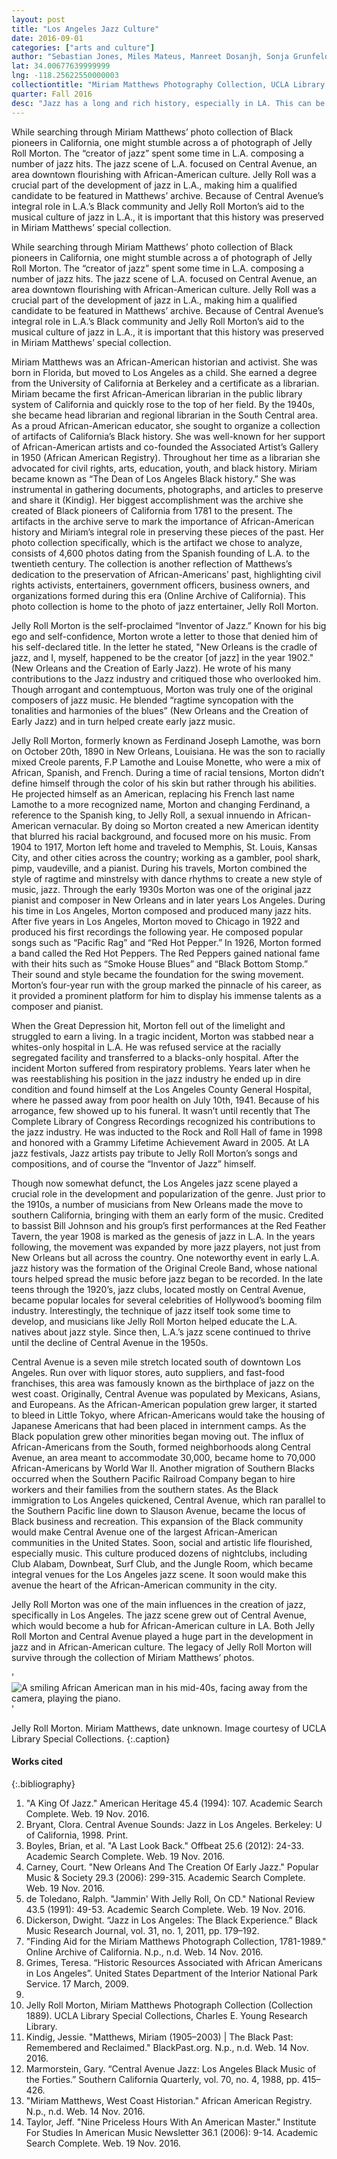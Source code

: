```yaml
---
layout: post
title: "Los Angeles Jazz Culture"
date: 2016-09-01
categories: ["arts and culture"]
author: "Sebastian Jones, Miles Mateus, Manreet Dosanjh, Sonja Grunfeld, Kaylyn Nguyen, Sophia Suon"
lat: 34.00677639999999
lng: -118.25622550000003
collectiontitle: "Miriam Matthews Photography Collection, UCLA Library Special Collections"
quarter: Fall 2016
desc: "Jazz has a long and rich history, especially in LA. This can be seen at Central Avenue Jazz Park, a prime location for jazz lovers in the Los Angeles area. Jelly Roll Morton has also been a huge contributor to the LA jazz culture."
---
```

While searching through Miriam Matthews’ photo collection of Black pioneers in California, one might stumble across a of photograph of Jelly Roll Morton. The “creator of jazz” spent some time in L.A. composing a number of jazz hits. The jazz scene of L.A. focused on Central Avenue, an area downtown flourishing with African-American culture. Jelly Roll was a crucial part of the development of jazz in L.A., making him a qualified candidate to be featured in Matthews’ archive. Because of Central Avenue’s integral role in L.A.’s Black community and Jelly Roll Morton’s aid to the musical culture of jazz in L.A., it is important that this history was preserved in Miriam Matthews’ special collection.

While searching through Miriam Matthews’ photo collection of Black pioneers in California, one might stumble across a of photograph of Jelly Roll Morton. The “creator of jazz” spent some time in L.A. composing a number of jazz hits. The jazz scene of L.A. focused on Central Avenue, an area downtown flourishing with African-American culture. Jelly Roll was a crucial part of the development of jazz in L.A., making him a qualified candidate to be featured in Matthews’ archive. Because of Central Avenue’s integral role in L.A.’s Black community and Jelly Roll Morton’s aid to the musical culture of jazz in L.A., it is important that this history was preserved in Miriam Matthews’ special collection.

Miriam Matthews was an African-American historian and activist. She was born in Florida, but moved to Los Angeles as a child. She earned a degree from the University of California at Berkeley and a certificate as a librarian. Miriam became the first African-American librarian in the public library system of California and quickly rose to the top of her field. By the 1940s, she became head librarian and regional librarian in the South Central area. As a proud African-American educator, she sought to organize a collection of artifacts of California’s Black history. She was well-known for her support of African-American artists and co-founded the Associated Artist’s Gallery in 1950 (African American Registry). Throughout her time as a librarian she advocated for civil rights, arts, education, youth, and black history. Miriam became known as “The Dean of Los Angeles Black history.” She was instrumental in gathering documents, photographs, and articles to preserve and share it (Kindig). Her biggest accomplishment was the archive she created of Black pioneers of California from 1781 to the present. The artifacts in the archive serve to mark the importance of African-American history and Miriam’s integral role in preserving these pieces of the past. Her photo collection specifically, which is the artifact we chose to analyze, consists of 4,600 photos dating from the Spanish founding of L.A. to the twentieth century. The collection is another reflection of Matthews’s dedication to the preservation of African-Americans’ past, highlighting civil rights activists, entertainers, government officers, business owners, and organizations formed during this era (Online Archive of California). This photo collection is home to the photo of jazz entertainer, Jelly Roll Morton.

Jelly Roll Morton is the self-proclaimed “Inventor of Jazz.” Known for his big ego and self-confidence, Morton wrote a letter to those that denied him of his self-declared title. In the letter he stated, &quot;New Orleans is the cradle of jazz, and I, myself, happened to be the creator [of jazz] in the year 1902.&quot; (New Orleans and the Creation of Early Jazz). He wrote of his many contributions to the Jazz industry and critiqued those who overlooked him. Though arrogant and contemptuous, Morton was truly one of the original composers of jazz music. He blended “ragtime syncopation with the tonalities and harmonies of the blues” (New Orleans and the Creation of Early Jazz) and in turn helped create early jazz music.

Jelly Roll Morton, formerly known as Ferdinand Joseph Lamothe, was born on October 20th, 1890 in New Orleans, Louisiana. He was the son to racially mixed Creole parents, F.P Lamothe and Louise Monette, who were a mix of African, Spanish, and French. During a time of racial tensions, Morton didn’t define himself through the color of his skin but rather through his abilities. He projected himself as an American, replacing his French last name Lamothe to a more recognized name, Morton and changing Ferdinand, a reference to the Spanish king, to Jelly Roll, a sexual innuendo in African-American vernacular. By doing so Morton created a new American identity that blurred his racial background, and focused more on his music. From 1904 to 1917, Morton left home and traveled to Memphis, St. Louis, Kansas City, and other cities across the country; working as a gambler, pool shark, pimp, vaudeville, and a pianist. During his travels, Morton combined the style of ragtime and minstrelsy with dance rhythms to create a new style of music, jazz. Through the early 1930s Morton was one of the original jazz pianist and composer in New Orleans and in later years Los Angeles. During his time in Los Angeles, Morton composed and produced many jazz hits. After five years in Los Angeles, Morton moved to Chicago in 1922 and produced his first recordings the following year. He composed popular songs such as “Pacific Rag” and “Red Hot Pepper.” In 1926, Morton formed a band called the Red Hot Peppers. The Red Peppers gained national fame with their hits such as “Smoke House Blues” and “Black Bottom Stomp.” Their sound and style became the foundation for the swing movement. Morton’s four-year run with the group marked the pinnacle of his career, as it provided a prominent platform for him to display his immense talents as a composer and pianist.

When the Great Depression hit, Morton fell out of the limelight and struggled to earn a living. In a tragic incident, Morton was stabbed near a whites-only hospital in L.A. He was refused service at the racially segregated facility and transferred to a blacks-only hospital. After the incident Morton suffered from respiratory problems. Years later when he was reestablishing his position in the jazz industry he ended up in dire condition and found himself at the Los Angeles County General Hospital, where he passed away from poor health on July 10th, 1941. Because of his arrogance, few showed up to his funeral. It wasn’t until recently that The Complete Library of Congress Recordings recognized his contributions to the jazz industry. He was inducted to the Rock and Roll Hall of fame in 1998 and honored with a Grammy Lifetime Achievement Award in 2005. At LA jazz festivals, Jazz artists pay tribute to Jelly Roll Morton’s songs and compositions, and of course the “Inventor of Jazz” himself.

Though now somewhat defunct, the Los Angeles jazz scene played a crucial role in the development and popularization of the genre. Just prior to the 1910s, a number of musicians from New Orleans made the move to southern California, bringing with them an early form of the music. Credited to bassist Bill Johnson and his group’s first performances at the Red Feather Tavern, the year 1908 is marked as the genesis of jazz in L.A. In the years following, the movement was expanded by more jazz players, not just from New Orleans but all across the country. One noteworthy event in early L.A. jazz history was the formation of the Original Creole Band, whose national tours helped spread the music before jazz began to be recorded. In the late teens through the 1920’s, jazz clubs, located mostly on Central Avenue, became popular locales for several celebrities of Hollywood’s booming film industry. Interestingly, the technique of jazz itself took some time to develop, and musicians like Jelly Roll Morton helped educate the L.A. natives about jazz style. Since then, L.A.’s jazz scene continued to thrive until the decline of Central Avenue in the 1950s.

Central Avenue is a seven mile stretch located south of downtown Los Angeles. Run over with liquor stores, auto suppliers, and fast-food franchises, this area was famously known as the birthplace of jazz on the west coast. Originally, Central Avenue was populated by Mexicans, Asians, and Europeans. As the African-American population grew larger, it started to bleed in Little Tokyo, where African-Americans would take the housing of Japanese Americans that had been placed in internment camps. As the Black population grew other minorities began moving out. The influx of African-Americans from the South, formed neighborhoods along Central Avenue, an area meant to accommodate 30,000, became home to 70,000 African-Americans by World War II. Another migration of Southern Blacks occurred when the Southern Pacific Railroad Company began to hire workers and their families from the southern states. As the Black immigration to Los Angeles quickened, Central Avenue, which ran parallel to the Southern Pacific line down to Slauson Avenue, became the locus of Black business and recreation. This expansion of the Black community would make Central Avenue one of the largest African-American communities in the United States. Soon, social and artistic life flourished, especially music. This culture produced dozens of nightclubs, including Club Alabam, Downbeat, Surf Club, and the Jungle Room, which became integral venues for the Los Angeles jazz scene. It soon would make this avenue the heart of the African-American community in the city.

Jelly Roll Morton was one of the main influences in the creation of jazz, specifically in Los Angeles. The jazz scene grew out of Central Avenue, which would become a hub for African-American culture in LA. Both Jelly Roll Morton and Central Avenue played a huge part in the development in jazz and in African-American culture. The legacy of Jelly Roll Morton will survive through the collection of Miriam Matthews’ photos.


'![A smiling African American man in his mid-40s, facing away from the camera, playing the piano.](images/jellyrollmorton.jpg)'

Jelly Roll Morton. Miriam Matthews, date unknown. Image courtesy of UCLA Library Special Collections.
   {:.caption}


#### Works cited

{:.bibliography}
1. &quot;A King Of Jazz.&quot; American Heritage 45.4 (1994): 107. Academic Search Complete. Web. 19 Nov. 2016.
2. Bryant, Clora. Central Avenue Sounds: Jazz in Los Angeles. Berkeley: U of California, 1998. Print.
3. Boyles, Brian, et al. &quot;A Last Look Back.&quot; Offbeat 25.6 (2012): 24-33. Academic Search Complete. Web. 19 Nov. 2016.
4. Carney, Court. &quot;New Orleans And The Creation Of Early Jazz.&quot; Popular Music &amp; Society 29.3 (2006): 299-315. Academic Search Complete. Web. 19 Nov. 2016.
5. de Toledano, Ralph. &quot;Jammin' With Jelly Roll, On CD.&quot; National Review 43.5 (1991): 49-53. Academic Search Complete. Web. 19 Nov. 2016.
6. Dickerson, Dwight. “Jazz in Los Angeles: The Black Experience.” Black Music Research Journal, vol. 31, no. 1, 2011, pp. 179–192.
7. &quot;Finding Aid for the Miriam Matthews Photograph Collection, 1781-1989.&quot; Online Archive of California. N.p., n.d. Web. 14 Nov. 2016.
8. Grimes, Teresa. “Historic Resources Associated with African Americans in Los Angeles”. United States Department of the Interior National Park Service. 17 March, 2009.
9. 			   
10. Jelly Roll Morton, Miriam Matthews Photograph Collection (Collection 1889). UCLA Library Special Collections, Charles E. Young Research Library.
11. Kindig, Jessie. &quot;Matthews, Miriam (1905–2003) &#124; The Black Past: Remembered and Reclaimed.&quot; BlackPast.org. N.p., n.d. Web. 14 Nov. 2016.
12. Marmorstein, Gary. “Central Avenue Jazz: Los Angeles Black Music of the Forties.” Southern California Quarterly, vol. 70, no. 4, 1988, pp. 415–426.
13. &quot;Miriam Matthews, West Coast Historian.&quot; African American Registry. N.p., n.d. Web. 14 Nov. 2016.
14. Taylor, Jeff. &quot;Nine Priceless Hours With An American Master.&quot; Institute For Studies In American Music Newsletter 36.1 (2006): 9-14. Academic Search Complete. Web. 19 Nov. 2016.
